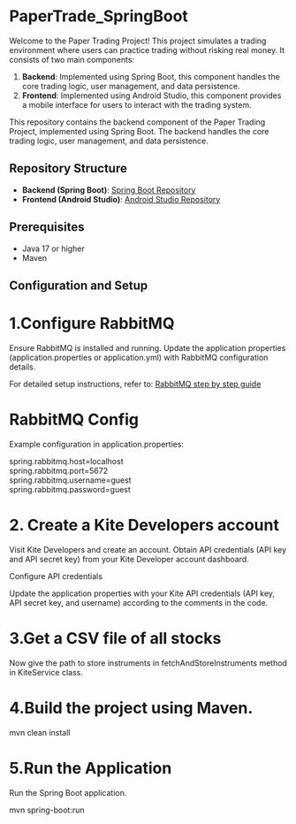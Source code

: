 # PaperTrade_SpringBoot


Welcome to the Paper Trading Project! This project simulates a trading environment where users can practice trading without risking real money. It consists of two main components:

1. **Backend**: Implemented using Spring Boot, this component handles the core trading logic, user management, and data persistence.
2. **Frontend**: Implemented using Android Studio, this component provides a mobile interface for users to interact with the trading system.

This repository contains the backend component of the Paper Trading Project, implemented using Spring Boot. The backend handles the core trading logic, user management, and data persistence.


## Repository Structure

- **Backend (Spring Boot)**: [Spring Boot Repository](https://github.com/JatinNavani/PaperTrade_SpringBoot)
- **Frontend (Android Studio)**: [Android Studio Repository](https://github.com/JatinNavani/PaperTrading)
  
## Prerequisites

- Java 17 or higher
- Maven

## Configuration and Setup

# 1.Configure RabbitMQ

  Ensure RabbitMQ is installed and running. Update the application properties (application.properties or application.yml) with RabbitMQ configuration details.

  For detailed setup instructions, refer to: [RabbitMQ step by step guide](https://medium.com/@jatinnavani/getting-started-with-rabbitmq-on-aws-ec2-a-step-by-step-guide-8a0db9c40d3a)

# RabbitMQ Config


Example configuration in application.properties:

spring.rabbitmq.host=localhost\
spring.rabbitmq.port=5672\
spring.rabbitmq.username=guest\
spring.rabbitmq.password=guest

# 2. Create a Kite Developers account

Visit Kite Developers and create an account. Obtain API credentials (API key and API secret key) from your Kite Developer account dashboard.

Configure API credentials

Update the application properties with your Kite API credentials (API key, API secret key, and username) according to the comments in the code.



# 3.Get a CSV file of all stocks
Now give the path to store instruments in fetchAndStoreInstruments method in KiteService class.

# 4.Build the project using Maven.

mvn clean install


# 5.Run the Application

Run the Spring Boot application.

mvn spring-boot:run
